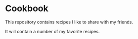 # Cookbook
This repository contains recipes I like to share with my friends.

It will contain a number of my favorite recipes.
